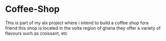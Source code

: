 # Coffee-Shop
This is part of my alx project where i intend to build a coffee shop fora friend 
this shop is located in the volta region of ghana
they offer a variety of flavours such as croissant, etc
